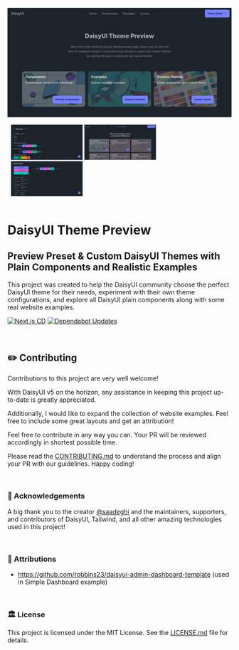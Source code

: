 ![DaisyUI Theme Preview](./assets/readme/images/homepage.png)

<p style="width: 97%; margin: 0 auto;">
    <img style="display: inline-block; width: 33%;" src="./assets/readme/images/components.png" alt="Components" />
    <img style="display: inline-block; width: 33%;" src="./assets/readme/images/examples.png" alt="Examples" />
    <img style="display: inline-block; width: 33%;" src="./assets/readme/images/custom.png" alt="Custom" />
</p>

<br>

# DaisyUI Theme Preview

## Preview Preset & Custom DaisyUI Themes with Plain Components and Realistic Examples

This project was created to help the DaisyUI community choose the perfect DaisyUI theme for their needs, experiment with their own theme configurations, and explore all DaisyUI plain components along with some real website examples.

[![Next.js CD](https://github.com/BakirGracic/daisyui-theme-preview/actions/workflows/nextjs-cd.yml/badge.svg)](https://github.com/BakirGracic/daisyui-theme-preview/actions/workflows/nextjs-cd.yml)
[![Dependabot Updates](https://github.com/BakirGracic/daisyui-theme-preview/actions/workflows/dependabot/dependabot-updates/badge.svg)](https://github.com/BakirGracic/daisyui-theme-preview/actions/workflows/dependabot/dependabot-updates)

<br>

## ✏️ Contributing

Contributions to this project are very well welcome!

With DaisyUI v5 on the horizon, any assistance in keeping this project up-to-date is greatly appreciated.

Additionally, I would like to expand the collection of website examples. Feel free to include some great layouts and get an attribution!

Feel free to contribute in any way you can. Your PR will be reviewed accordingly in shortest possible time.

Please read the [CONTRIBUTING.md](https://github.com/BakirGracic/daisyui-theme-preview/blob/main/CONTRIBUTING.md) to understand the process and align your PR with our guidelines. Happy coding!

<br>

### 🤝 Acknowledgements

A big thank you to the creator [@saadeghi](https://github.com/saadeghi) and the maintainers, supporters, and contributors of DaisyUI, Tailwind, and all other amazing technologies used in this project!

<br>

### 📣 Attributions

- https://github.com/robbins23/daisyui-admin-dashboard-template (used in Simple Dashboard example)

<br>

### 🏛️ License

This project is licensed under the MIT License. See the [LICENSE.md](https://github.com/BakirGracic/daisyui-theme-preview/blob/main/LICENSE.md) file for details.
